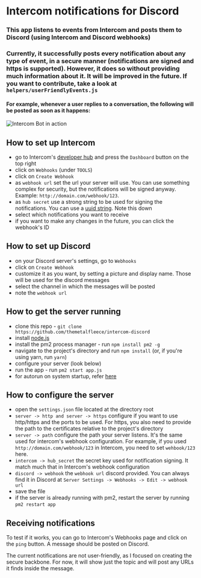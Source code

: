 # Intercom notifications for Discord

### This app listens to events from Intercom and posts them to Discord (using Intercom and Discord webhooks)
### Currently, it successfully posts every notification about **any** type of event, in a secure manner (notifications are signed and https is supported). However, it does so without providing much information about it. It will be improved in the future. If you want to contribute, take a look at `helpers/userFriendlyEvents.js`
#### For example, whenever a user replies to a conversation, the following will be posted as soon as it happens:
![Intercom Bot in action](https://i.imgur.com/MPIbo3W.png "Intercom webhook respsonds to a user-replied event")


## How to set up Intercom
* go to Intercom's [developer hub](https://developers.intercom.com/) and press the `Dashboard` button on the top right
* click on `Webhooks` (under `TOOLS`)
* click on `Create Webhook`
* as `webhook url` set the url your server will use. You can use something complex for security, but the notifications will be signed anyway. Example: `http://domain.com/webhook/123`.
* as `hub secret` use a strong string to be used for signing the notifications. You can use a [uuid string](https://www.uuidgenerator.net/version4). Note this down
* select which notifications you want to receive
* if you want to make any changes in the future, you can click the webhook's ID

## How to set up Discord
* on your Discord server's settings, go to `Webhooks`
* click on `Create Webhook`
* customize it as you want, by setting a picture and display name. Those will be used for the discord messages
* select the channel in which the messages will be posted
* note the `webhook url`

## How to get the server running
* clone this repo - `git clone https://github.com/themetalfleece/intercom-discord`
* install [node.js](https://nodejs.org/en/download/)
* install the pm2 process manager - run `npm install pm2 -g`
* navigate to the project's directory and run `npm install` (or, if you're using yarn, run `yarn`)
* configure your server (look below)
* run the app - run `pm2 start app.js`
* for autorun on system startup, refer [here](http://pm2.keymetrics.io/docs/usage/startup/)

## How to configure the server
* open the `settings.json` file located at the directory root
* `server -> http and server -> https` configure if you want to use http/https and the ports to be used. For https, you also need to provide the path to the certificates relative to the project's directory
* `server -> path` configure the path your server listens. It's the same used for intercom's webhook configuration. For example, if you used `http://domain.com/webhook/123` in Intercom, you need to set `wehbook/123` here.
* `intercom -> hub_secret` the secret key used for notification signing. It match much that in Intercom's webhook configuration
* `discord -> webhook` the `webhook url` discord provided. You can always find it in Discord at `Server Settings -> Webhooks -> Edit -> webhook url`
* save the file
* if the server is already running with pm2, restart the server by running `pm2 restart app`

## Receiving notifications
To test if it works, you can go to Intercom's Webhooks page and click on the `ping` button. A message should be posted on Discord.

The current notifications are not user-friendly, as I focused on creating the secure backbone. For now, it will show just the topic and will post any URLs it finds inside the message.